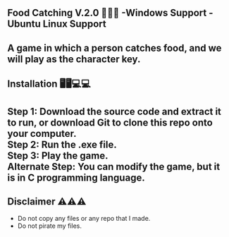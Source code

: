 Food Catching V.2.0 🍗🍕🍝
-Windows Support
-Ubuntu Linux Support
-------------------------------------------------------------  
A game in which a person catches food, and we will play as the character key.  
------------------------------------------------------------  
Installation 🖥️🖥️💻💻  
------------------------------------------------------------  
Step 1: Download the source code and extract it to run, or download Git to clone this repo onto your computer.  
Step 2: Run the .exe file.  
Step 3: Play the game.  
Alternate Step: You can modify the game, but it is in C programming language.  
-------------------------------------------------------------------------------------------------------  
Disclaimer ⚠️⚠️⚠️  
-------------------------------------------------------------------------------------------------------  
- Do not copy any files or any repo that I made.  
- Do not pirate my files.
